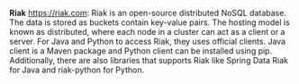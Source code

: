 **Riak** https://riak.com: Riak is an open-source distributed NoSQL database. The data is stored as buckets contain key-value pairs. The hosting model is known as distributed, where each node in a cluster can act as a client or a server. For Java and Python to access Riak, they uses official clients. Java client is a Maven package and Python client can be installed using pip. Additionally, there are also libraries that supports Riak like Spring Data Riak for Java and riak-python for Python.
